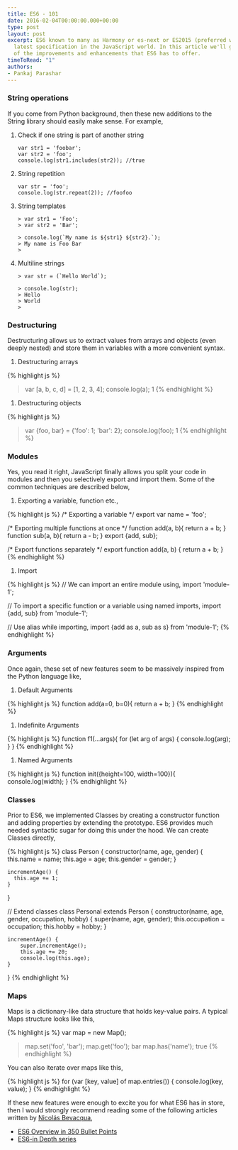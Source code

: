 ```yaml
---
title: ES6 - 101
date: 2016-02-04T00:00:00.000+00:00
type: post
layout: post
excerpt: ES6 known to many as Harmony or es-next or ES2015 (preferred way) is the
  latest specification in the JavaScript world. In this article we'll go through some
  of the improvements and enhancements that ES6 has to offer.
timeToRead: "1"
authors:
- Pankaj Parashar
---
```


### String operations

If you come from Python background, then these new additions to the String
library should easily make sense. For example,

1. Check if one string is part of another string
    ```
    var str1 = 'foobar';
    var str2 = 'foo';
    console.log(str1.includes(str2)); //true
    ```

2. String repetition
    ```
    var str = 'foo';
    console.log(str.repeat(2)); //foofoo
    ```

3. String templates
    ```
    > var str1 = 'Foo';
    > var str2 = 'Bar';

    > console.log(`My name is ${str1} ${str2}.`);
    > My name is Foo Bar
    >
    ```

4. Multiline strings
    ```
    > var str = (`Hello World`);

    > console.log(str);
    > Hello
    > World
    >
    ``` 

### Destructuring

Destructuring allows us to extract values from arrays and objects (even deeply nested)
and store them in variables with a more convenient syntax.

1. Destructuring arrays

{% highlight js %}

> var \[a, b, c, d\] = \[1, 2, 3, 4\];
> console.log(a);
> 1
> {% endhighlight %}

1. Destructuring objects

{% highlight js %}

> var {foo, bar} = {'foo': 1; 'bar': 2};
> console.log(foo);
> 1
> {% endhighlight %}

### Modules

Yes, you read it right, JavaScript finally allows you split your code in modules and then
you selectively export and import them. Some of the common techniques are described below,

1. Exporting a variable, function etc.,

{% highlight js %}
/* Exporting a variable */
export var name = 'foo';

/* Exporting multiple functions at once */
function add(a, b){
return a + b;
}
function sub(a, b){
return a - b;
}
export {add, sub};

/* Export functions separately */
export function add(a, b) {
return a + b;
}
{% endhighlight %}

1. Import

{% highlight js %}
// We can import an entire module using,
import 'module-1';

// To import a specific function or a variable using named imports,
import {add, sub} from 'module-1';

// Use alias while importing,
import {add as a, sub as s} from 'module-1';
{% endhighlight %}

### Arguments

Once again, these set of new features seem to be massively inspired from the
Python language like,

1. Default Arguments

{% highlight js %}
function add(a=0, b=0){
return a + b;
}
{% endhighlight %}

1. Indefinite Arguments

{% highlight js %}
function f1(...args){
for (let arg of args) {
console.log(arg);
}
}
{% endhighlight %}

1. Named Arguments

{% highlight js %}
function init({height=100, width=100}){
console.log(width);
}
{% endhighlight %}

### Classes

Prior to ES6, we implemented Classes by creating a constructor function
and adding properties by extending the prototype. ES6 provides much needed
syntactic sugar for doing this under the hood. We can create Classes directly,

{% highlight js %}
class Person {
constructor(name, age, gender) {
this.name   = name;
this.age    = age;
this.gender = gender;
}

    incrementAge() {
      this.age += 1;
    }

}

// Extend classes
class Personal extends Person {
constructor(name, age, gender, occupation, hobby) {
super(name, age, gender);
this.occupation = occupation;
this.hobby = hobby;
}

    incrementAge() {
        super.incrementAge();
        this.age += 20;
        console.log(this.age);
    }

}
{% endhighlight %}

### Maps

Maps is a dictionary-like data structure that holds key-value pairs. A typical
Maps structure looks like this,

{% highlight js %}
var map = new Map();

> map.set('foo', 'bar');
> map.get('foo');
> bar
> map.has('name');
> true
> {% endhighlight %}

You can also iterate over maps like this,

{% highlight js %}
for (var \[key, value\] of map.entries()) {
console.log(key, value);
}
{% endhighlight %}

If these new features were enough to excite you for what ES6 has in store, then I
would strongly recommend reading some of the following articles written by [Nicolás Bevacqua](https://ponyfoo.com/about),

* [ES6 Overview in 350 Bullet Points](https://ponyfoo.com/articles/es6)
* [ES6-in Depth series](https://ponyfoo.com/articles/tagged/es6-in-depth)